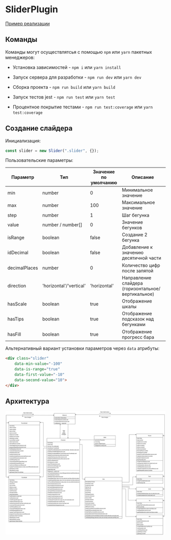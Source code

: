 # SliderPlugin

[Пример реализации](https://barghest0.github.io/MetaLampSliderPlugin/dist/)

## Команды

Команды могут осуществлятсья с помощью `npm` или `yarn` пакетных менеджеров:

-   Установка зависимостей - `npm i` или `yarn install`

-   Запуск сервера для разработки - `npm run dev` или `yarn dev`

-   Сборка проекта - `npm run build` или `yarn build`

-   Запуск тестов jest - `npm run test` или `yarn test`

-   Процентное покрытие тестами - `npm run test:coverage` или `yarn test:coverage`

## Создание слайдера

Инициализация:

```javascript
const slider = new Slider(".slider", {});
```

Пользовательские параметры:

| Параметр      | Тип                     | Значение по умолчанию | Описание                                           |
| ------------- | ----------------------- | --------------------- | -------------------------------------------------- |
| min           | number                  | 0                     | Минимальное значение                               |
| max           | number                  | 100                   | Максимальное значение                              |
| step          | number                  | 1                     | Шаг бегунка                                        |
| value         | number / number[]       | 0                     | Значение бегунков                                  |
| isRange       | boolean                 | false                 | Создание 2 бегунка                                 |
| idDecimal     | boolean                 | false                 | Добавление к значению десятичной части             |
| decimalPlaces | number                  | 0                     | Количество цифр после запятой                      |
| direction     | 'horizontal'/'vertical' | 'horizontal'          | Направление слайдера (горизонтальное/вертикальное) |
| hasScale      | boolean                 | true                  | Отображение шкалы                                  |
| hasTips       | boolean                 | true                  | Отображение подсказок над бегунками                |
| hasFill       | boolean                 | true                  | Отображение прогресс бара                          |

Альтернативный вариант установки параметров через `data` атрибуты:

```html
<div class="slider" 
    data-min-value="-100" 
    data-is-range="true" 
    data-first-value="-10"
    data-second-value="10">
</div>
```

## Архитектура

![UML](uml.png)
